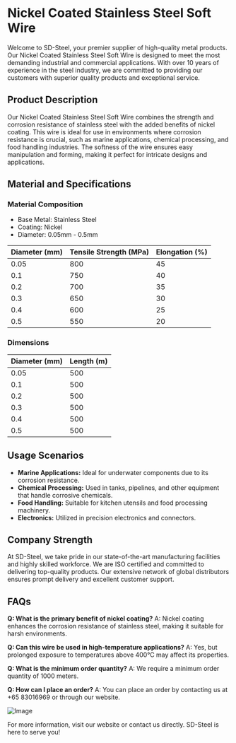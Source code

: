 # Nickel Coated Stainless Steel Soft Wire

Welcome to SD-Steel, your premier supplier of high-quality metal products. Our Nickel Coated Stainless Steel Soft Wire is designed to meet the most demanding industrial and commercial applications. With over 10 years of experience in the steel industry, we are committed to providing our customers with superior quality products and exceptional service.

## Product Description

Our Nickel Coated Stainless Steel Soft Wire combines the strength and corrosion resistance of stainless steel with the added benefits of nickel coating. This wire is ideal for use in environments where corrosion resistance is crucial, such as marine applications, chemical processing, and food handling industries. The softness of the wire ensures easy manipulation and forming, making it perfect for intricate designs and applications.

## Material and Specifications

### Material Composition
- Base Metal: Stainless Steel
- Coating: Nickel
- Diameter: 0.05mm - 0.5mm

| Diameter (mm) | Tensile Strength (MPa) | Elongation (%) |
|---------------|------------------------|----------------|
| 0.05          | 800                    | 45             |
| 0.1           | 750                    | 40             |
| 0.2           | 700                    | 35             |
| 0.3           | 650                    | 30             |
| 0.4           | 600                    | 25             |
| 0.5           | 550                    | 20             |

### Dimensions
| Diameter (mm) | Length (m) |
|---------------|------------|
| 0.05          | 500        |
| 0.1           | 500        |
| 0.2           | 500        |
| 0.3           | 500        |
| 0.4           | 500        |
| 0.5           | 500        |

## Usage Scenarios

- **Marine Applications:** Ideal for underwater components due to its corrosion resistance.
- **Chemical Processing:** Used in tanks, pipelines, and other equipment that handle corrosive chemicals.
- **Food Handling:** Suitable for kitchen utensils and food processing machinery.
- **Electronics:** Utilized in precision electronics and connectors.

## Company Strength

At SD-Steel, we take pride in our state-of-the-art manufacturing facilities and highly skilled workforce. We are ISO certified and committed to delivering top-quality products. Our extensive network of global distributors ensures prompt delivery and excellent customer support.

## FAQs

**Q: What is the primary benefit of nickel coating?**
A: Nickel coating enhances the corrosion resistance of stainless steel, making it suitable for harsh environments.

**Q: Can this wire be used in high-temperature applications?**
A: Yes, but prolonged exposure to temperatures above 400°C may affect its properties.

**Q: What is the minimum order quantity?**
A: We require a minimum order quantity of 1000 meters.

**Q: How can I place an order?**
A: You can place an order by contacting us at +65 83016969 or through our website.

![Image](https://github.com/user-attachments/assets/2567258e-e124-4816-932d-1809bd27ef0b)

For more information, visit our website or contact us directly. SD-Steel is here to serve you!